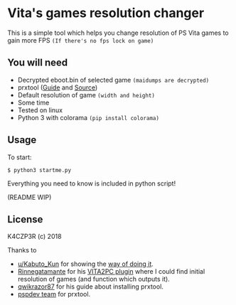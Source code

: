 Vita's games resolution changer
=======
This is a simple tool which helps you change resolution of PS Vita games to gain more FPS `(If there's no fps lock on game)`

You will need
------------

* Decrypted eboot.bin of selected game `(maidumps are decrypted)`
* prxtool ([Guide](https://github.com/uofw/uofw/wiki/PRXTool) and [Source](https://github.com/pspdev/prxtool))
* Default resolution of game `(width and height)`
* Some time
* Tested on linux
* Python 3 with colorama `(pip install colorama)`

Usage
------------

To start:

	$ python3 startme.py
	
Everything you need to know is included in python script!

(README WIP)

License
-------

K4CZP3R (c) 2018

Thanks to

* [u/Kabuto_Kun](https://www.reddit.com/user/Kabuto_Kun "Kabuto_Kun's Reddit account") for showing the [way of doing it](https://www.reddit.com/r/vitahacks/comments/637np7/problematic_psp_game_fixes_force_unleashed/ "Reddit thread with steps to perform").
* [Rinnegatamante](https://github.com/Rinnegatamante "Rinnegatamante's Github") for his [VITA2PC plugin](https://github.com/Rinnegatamante/VITA2PC "Github repo of VITA2PC") where I could find initial resolution of games (and function which outputs it).
* [qwikrazor87](https://github.com/qwikrazor87 "Qwikrazor87's Github") for his guide about installing prxtool.
* [pspdev team](https://github.com/pspdev/ "Pspdev's Github") for prxtool.
